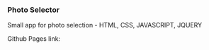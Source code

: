 ### Photo Selector

Small app for photo selection - HTML, CSS, JAVASCRIPT, JQUERY

Github Pages link: 
